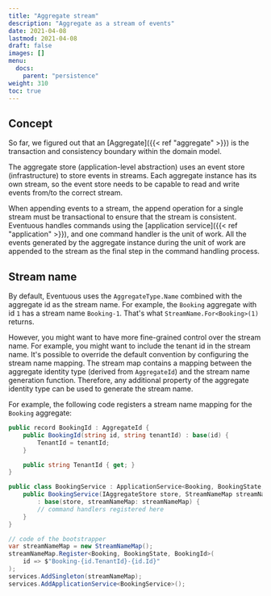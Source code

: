 ```yaml
---
title: "Aggregate stream"
description: "Aggregate as a stream of events"
date: 2021-04-08
lastmod: 2021-04-08
draft: false
images: []
menu:
  docs:
    parent: "persistence"
weight: 310
toc: true
---
```


## Concept

So far, we figured out that an [Aggregate]({{< ref "aggregate" >}}) is the transaction and consistency boundary within the domain model.

The aggregate store (application-level abstraction) uses an event store (infrastructure) to store events in streams. Each aggregate instance has its own stream, so the event store needs to be capable to read and write events from/to the correct stream.

When appending events to a stream, the append operation for a single stream must be transactional to ensure that the stream is consistent. Eventuous handles commands using the [application service]({{< ref "application" >}}), and one command handler is the unit of work. All the events generated by the aggregate instance during the unit of work are appended to the stream as the final step in the command handling process.

## Stream name

By default, Eventuous uses the `AggregateType.Name` combined with the aggregate id as the stream name. For example, the `Booking` aggregate with id `1` has a stream name `Booking-1`. That's what `StreamName.For<Booking>(1)` returns.

However, you might want to have more fine-grained control over the stream name. For example, you might want to include the tenant id in the stream name. It's possible to override the default convention by configuring the stream name mapping. The stream map contains a mapping between the aggregate identity type (derived from `AggregateId`) and the stream name generation function. Therefore, any additional property of the aggregate identity type can be used to generate the stream name.

For example, the following code registers a stream name mapping for the `Booking` aggregate:

```csharp
public record BookingId : AggregateId {
    public BookingId(string id, string tenantId) : base(id) {
        TenantId = tenantId;
    }

    public string TenantId { get; }
}

public class BookingService : ApplicationService<Booking, BookingState, BookingId> {
    public BookingService(IAggregateStore store, StreamNameMap streamNameMap)
        : base(store, streamNameMap: streamNameMap) {
        // command handlers registered here
    }
}

// code of the bootstrapper
var streamNameMap = new StreamNameMap();
streamNameMap.Register<Booking, BookingState, BookingId>(
    id => $"Booking-{id.TenantId}-{id.Id}"
);
services.AddSingleton(streamNameMap);
services.AddApplicationService<BookingService>();
```
